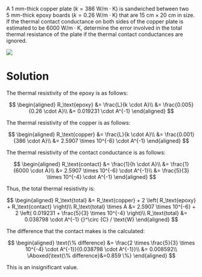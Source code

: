 A $1\mathrm{~mm}$-thick copper plate
($k=386 \mathrm{~W} / \mathrm{m} \cdot \mathrm{K}$) is sandwiched
between two $5 \mathrm{~mm}$-thick epoxy boards
($k=0.26 \mathrm{~W} / \mathrm{m} \cdot \mathrm{K}$) that are
$15 \mathrm{~cm} \times 20 \mathrm{~cm}$ in size. If the thermal contact
conductance on both sides of the copper plate is estimated to be
$6000 \mathrm{~W} / \mathrm{m} \cdot \mathrm{K}$, determine the error
involved in the total thermal resistance of the plate if the thermal
contact conductances are ignored.

![](!imgdir/5d555b84dd9f668c3884c66fb25355fb53b34a3b.png)

# Solution

The thermal resistivity of the epoxy is as follows:

$$
\begin{aligned}
    R_\text{epoxy} &= \frac{L}{k \cdot A}\\
    &= \frac{0.005}{0.26 \cdot A}\\
    &= 0.019231 \cdot A^{-1}
\end{aligned}
$$

The thermal resistivity of the copper is as follows:

$$
\begin{aligned}
    R_\text{copper} &= \frac{L}{k \cdot A}\\
    &= \frac{0.001}{386 \cdot A}\\
    &= 2.5907 \times 10^{-6} \cdot A^{-1}
\end{aligned}
$$

The thermal resistivity of the contact conductance is as follows:

$$
\begin{aligned}
    R_\text{contact} &= \frac{1}{h \cdot A}\\
    &= \frac{1}{6000 \cdot A}\\
    &= 2.5907 \times 10^{-6} \cdot A^{-1}\\
    &= \frac{5}{3} \times 10^{-4} \cdot A^{-1}
\end{aligned}
$$

Thus, the total thermal resistivity is:

$$
\begin{aligned}
    R_\text{total} &= R_\text{copper} + 2 \left( R_\text{epoxy} + R_\text{contact} \right)\\
    R_\text{total} \times A &= 2.5907 \times 10^{-6} + 2 \left( 0.019231 + \frac{5}{3} \times 10^{-4} \right)\\
    R_\text{total} &= 0.038798 \cdot A^{-1} {}^\circ {C} / \text{W}
\end{aligned}
$$

The difference that the contact makes is the calculated:

$$
\begin{aligned}
    \text{\% difference} &= \frac{2 \times \frac{5}{3} \times 10^{-4} \cdot A^{-1}}{0.038798 \cdot A^{-1}}\\
    &= 0.008592\\
    \Aboxed{\text{\% difference}&=0.859 \%}
\end{aligned}
$$

This is an insignificant value.
